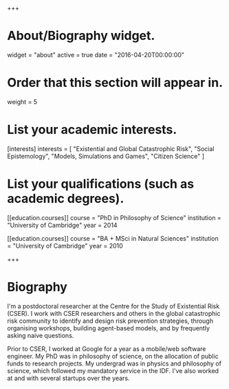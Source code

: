 +++
# About/Biography widget.
widget = "about"
active = true
date = "2016-04-20T00:00:00"

# Order that this section will appear in.
weight = 5

# List your academic interests.
[interests]
  interests = [
    "Existential and Global Catastrophic Risk",
    "Social Epistemology",
    "Models, Simulations and Games",
    "Citizen Science"
  ]

# List your qualifications (such as academic degrees).
[[education.courses]]
  course = "PhD in Philosophy of Science"
  institution = "University of Cambridge"
  year = 2014

[[education.courses]]
  course = "BA + MSci in Natural Sciences"
  institution = "University of Cambridge"
  year = 2010
 
+++

# Biography

I'm a postdoctoral researcher at the Centre for the Study of Existential Risk (CSER). I work with CSER researchers and others in the global catastrophic risk community to identify and design risk prevention strategies, through organising workshops, building agent-based models, and by frequently asking naive questions.

Prior to CSER, I worked at Google for a year as a mobile/web software engineer. My PhD was in philosophy of science, on the allocation of public funds to research projects. My undergrad was in physics and philosophy of science, which followed my mandatory service in the IDF. I've also worked at and with several startups over the years.
